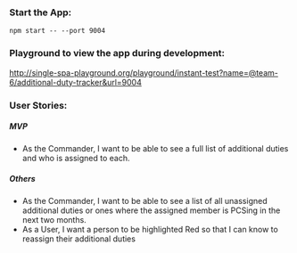 ### Start the App:

`npm start -- --port 9004`

### Playground to view the app during development:

http://single-spa-playground.org/playground/instant-test?name=@team-6/additional-duty-tracker&url=9004

### User Stories:

##### MVP

- As the Commander, I want to be able to see a full list of additional duties and who is assigned to each.

##### Others

- As the Commander, I want to be able to see a list of all unassigned additional duties or ones where the assigned member is PCSing in the next two months.
- As a User, I want a person to be highlighted Red so that I can know to reassign their additional duties
